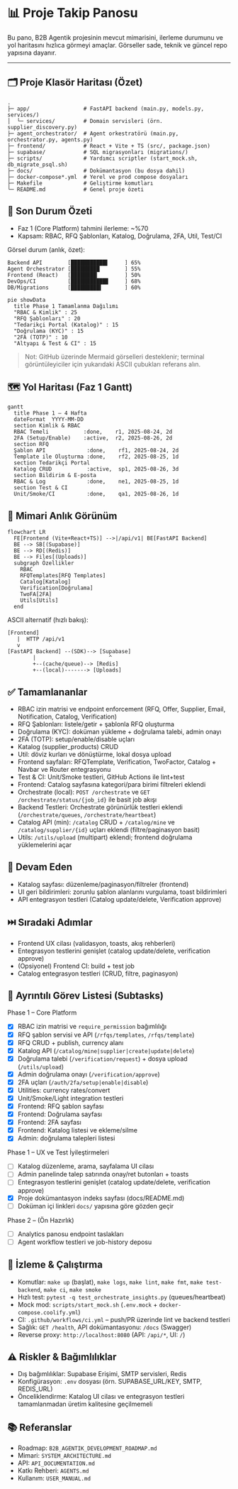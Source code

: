 # 📊 Proje Takip Panosu

Bu pano, B2B Agentik projesinin mevcut mimarisini, ilerleme durumunu ve yol haritasını hızlıca görmeyi amaçlar. Görseller sade, teknik ve güncel repo yapısına dayanır.

---

## 🗂️ Proje Klasör Haritası (Özet)

```
.
├─ app/                 # FastAPI backend (main.py, models.py, services/)
│  └─ services/         # Domain servisleri (örn. supplier_discovery.py)
├─ agent_orchestrator/  # Agent orkestratörü (main.py, orchestrator.py, agents.py)
├─ frontend/            # React + Vite + TS (src/, package.json)
├─ supabase/            # SQL migrasyonları (migrations/)
├─ scripts/             # Yardımcı scriptler (start_mock.sh, db_migrate_psql.sh)
├─ docs/                # Dokümantasyon (bu dosya dahil)
├─ docker-compose*.yml  # Yerel ve prod compose dosyaları
├─ Makefile             # Geliştirme komutları
└─ README.md            # Genel proje özeti
```

## 🎯 Son Durum Özeti
- Faz 1 (Core Platform) tahmini ilerleme: ~%70
- Kapsam: RBAC, RFQ Şablonları, Katalog, Doğrulama, 2FA, Util, Test/CI

Görsel durum (anlık, özet):
```
Backend API        [███████████▌     ] 65%
Agent Orchestrator [█████████▏       ] 55%
Frontend (React)   [████████▎        ] 50%
DevOps/CI          [███████████▊     ] 68%
DB/Migrations      [█████████▌       ] 60%
```

```mermaid
pie showData
  title Phase 1 Tamamlanma Dağılımı
  "RBAC & Kimlik" : 25
  "RFQ Şablonları" : 20
  "Tedarikçi Portal (Katalog)" : 15
  "Doğrulama (KYC)" : 15
  "2FA (TOTP)" : 10
  "Altyapı & Test & CI" : 15
```

> Not: GitHub üzerinde Mermaid görselleri desteklenir; terminal görüntüleyiciler için yukarıdaki ASCII çubukları referans alın.

## 🗺️ Yol Haritası (Faz 1 Gantt)
```mermaid
gantt
  title Phase 1 – 4 Hafta
  dateFormat  YYYY-MM-DD
  section Kimlik & RBAC
  RBAC Temeli           :done,    r1, 2025-08-24, 2d
  2FA (Setup/Enable)    :active,  r2, 2025-08-26, 2d
  section RFQ
  Şablon API             :done,    rf1, 2025-08-24, 2d
  Template ile Oluşturma :done,    rf2, 2025-08-25, 1d
  section Tedarikçi Portal
  Katalog CRUD           :active,  sp1, 2025-08-26, 3d
  section Bildirim & E-posta
  RBAC & Log             :done,    ne1, 2025-08-25, 1d
  section Test & CI
  Unit/Smoke/CI          :done,    qa1, 2025-08-26, 1d
```

## 🧱 Mimari Anlık Görünüm
```mermaid
flowchart LR
  FE[Frontend (Vite+React+TS)] -->|/api/v1| BE[FastAPI Backend]
  BE --> SB[(Supabase)]
  BE --> RD[(Redis)]
  BE --> Files[(Uploads)]
  subgraph Özellikler
    RBAC
    RFQTemplates[RFQ Templates]
    Catalog[Katalog]
    Verification[Doğrulama]
    TwoFA[2FA]
    Utils[Utils]
  end
```

ASCII alternatif (hızlı bakış):
```
[Frontend]
   |  HTTP /api/v1
   v
[FastAPI Backend] --(SDK)--> [Supabase]
        |                       ^
        +--(cache/queue)--> [Redis]
        +--(local)-------> [Uploads]
```

## ✅ Tamamlananlar
- RBAC izin matrisi ve endpoint enforcement (RFQ, Offer, Supplier, Email, Notification, Catalog, Verification)
- RFQ Şablonları: listele/getir + şablonla RFQ oluşturma
- Doğrulama (KYC): doküman yükleme + doğrulama talebi, admin onayı
- 2FA (TOTP): setup/enable/disable uçları
- Katalog (supplier_products) CRUD
- Util: döviz kurları ve dönüştürme, lokal dosya upload
- Frontend sayfaları: RFQTemplate, Verification, TwoFactor, Catalog + Navbar ve Router entegrasyonu
- Test & CI: Unit/Smoke testleri, GitHub Actions ile lint+test
- Frontend: Catalog sayfasına kategori/para birimi filtreleri eklendi
- Orchestrate (local): `POST /orchestrate` ve `GET /orchestrate/status/{job_id}` ile basit job akışı
- Backend Testleri: Orchestrate görünürlük testleri eklendi (`/orchestrate/queues`, `/orchestrate/heartbeat`)
- Catalog API (min): `/catalog` CRUD + `/catalog/mine` ve `/catalog/supplier/{id}` uçları eklendi (filtre/paginasyon basit)
- Utils: `/utils/upload` (multipart) eklendi; frontend doğrulama yüklemelerini açar

## 🔄 Devam Eden
- Katalog sayfası: düzenleme/paginasyon/filtreler (frontend)
- UI geri bildirimleri: zorunlu şablon alanlarını vurgulama, toast bildirimleri
- API entegrasyon testleri (Catalog update/delete, Verification approve)

## ⏭️ Sıradaki Adımlar
- Frontend UX cilası (validasyon, toasts, akış rehberleri)
- Entegrasyon testlerini genişlet (catalog update/delete, verification approve)
- (Opsiyonel) Frontend CI: build + test job
 - Catalog entegrasyon testleri (CRUD, filtre, paginasyon)

## 🧾 Ayrıntılı Görev Listesi (Subtasks)

Phase 1 – Core Platform
- [x] RBAC izin matrisi ve `require_permission` bağımlılığı
- [x] RFQ şablon servisi ve API (`/rfqs/templates`, `/rfqs/template`)
- [x] RFQ CRUD + publish, currency alanı
- [x] Katalog API (`/catalog/mine|supplier|create|update|delete`)
- [x] Doğrulama talebi (`/verification/request`) + dosya upload (`/utils/upload`)
- [x] Admin doğrulama onayı (`/verification/approve`)
- [x] 2FA uçları (`/auth/2fa/setup|enable|disable`)
- [x] Utilities: currency rates/convert
- [x] Unit/Smoke/Light integration testleri
- [x] Frontend: RFQ şablon sayfası
- [x] Frontend: Doğrulama sayfası
- [x] Frontend: 2FA sayfası
- [x] Frontend: Katalog listesi ve ekleme/silme
- [x] Admin: doğrulama talepleri listesi

Phase 1 – UX ve Test İyileştirmeleri
- [ ] Katalog düzenleme, arama, sayfalama UI cilası
- [ ] Admin panelinde talep satırında onay/ret butonları + toasts
- [ ] Entegrasyon testlerini genişlet (catalog update/delete, verification approve)
- [x] Proje dokümantasyon indeks sayfası (docs/README.md)
- [ ] Doküman içi linkleri `docs/` yapısına göre gözden geçir

Phase 2 – (Ön Hazırlık)
- [ ] Analytics panosu endpoint taslakları
- [ ] Agent workflow testleri ve job-history deposu

## 🧪 İzleme & Çalıştırma
- Komutlar: `make up` (başlat), `make logs`, `make lint`, `make fmt`, `make test-backend`, `make ci`, `make smoke`
- Hızlı test: `pytest -q test_orchestrate_insights.py` (queues/heartbeat)
- Mock mod: `scripts/start_mock.sh` (`.env.mock` + `docker-compose.coolify.yml`)
- CI: `.github/workflows/ci.yml` – push/PR üzerinde lint ve backend testleri
- Sağlık: `GET /health`, API dokümantasyonu: `/docs` (Swagger)
- Reverse proxy: `http://localhost:8080` (API: `/api/*`, UI: `/`)

## ⚠️ Riskler & Bağımlılıklar
- Dış bağımlılıklar: Supabase Erişimi, SMTP servisleri, Redis
- Konfigürasyon: `.env` dosyası (örn. SUPABASE_URL/KEY, SMTP, REDIS_URL)
- Önceliklendirme: Katalog UI cilası ve entegrasyon testleri tamamlanmadan üretim kalitesine geçilmemeli

## 📚 Referanslar
- Roadmap: `B2B_AGENTIK_DEVELOPMENT_ROADMAP.md`
- Mimari: `SYSTEM_ARCHITECTURE.md`
- API: `API_DOCUMENTATION.md`
- Katkı Rehberi: `AGENTS.md`
- Kullanım: `USER_MANUAL.md`
